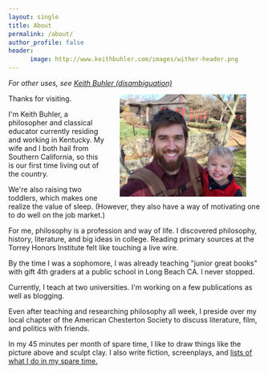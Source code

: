```yaml
---
layout: single
title: About
permalink: /about/
author_profile: false
header:
      image: http://www.keithbuhler.com/images/wither-header.png
---
```


*For other uses, see [Keith Buhler (disambiguation)](/disambiguation)*

<img src="/images/keith-josiah.jpg" alt="Keith and son" hspace="30px" align="right" width="50%"> 

Thanks for visiting. 

I'm Keith Buhler, a philosopher and classical educator currently residing and working in Kentucky. My wife and I both hail from Southern California, so this is our first time living out of the country.  

We're also raising two toddlers, which makes one realize the value of sleep. (However, they also have a way of motivating one to do well on the job market.)

For me, philosophy is a profession and way of life. I discovered philosophy, history, literature, and big ideas in college. Reading primary sources at the Torrey Honors Institute felt like touching a live wire. 

By the time I was a sophomore, I was already teaching "junior great books" with gift 4th graders at a public school in Long Beach CA. I never stopped. 

Currently, I teach at two universities. I'm working on a few publications as well as blogging.

Even after teaching and researching philosophy all week, I preside over my local chapter of the American Chesterton Society to discuss literature, film, and politics with friends.

In my 45 minutes per month of spare time, I like to draw things like the picture above and sculpt clay. I also write fiction, screenplays, and [lists of what I do in my spare time.](https://en.wikipedia.org/wiki/Recursion)